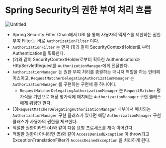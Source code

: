 # Spring Security의 권한 부여 처리 흐름

![Untitled](https://s3.us-west-2.amazonaws.com/secure.notion-static.com/69f053b8-66b9-4613-b15a-b47c8725de35/Untitled.jpeg?X-Amz-Algorithm=AWS4-HMAC-SHA256&X-Amz-Content-Sha256=UNSIGNED-PAYLOAD&X-Amz-Credential=AKIAT73L2G45EIPT3X45%2F20221121%2Fus-west-2%2Fs3%2Faws4_request&X-Amz-Date=20221121T131620Z&X-Amz-Expires=86400&X-Amz-Signature=c5e346f859e0259ac0d30818aa00fb4cb64e87d3529644c28d4afd0f7b586509&X-Amz-SignedHeaders=host&response-content-disposition=filename%3D%22Untitled.jpeg%22&x-id=GetObject)

- Spring Security Filter Chain에서 URL을 통해 사용자의 액세스를 제한하는 권한 부여 Filter는 바로 `AuthorizationFilter` 이다.
- `AuthorizationFilter` 는 먼저 (1)과 같이 SecurityContextHolder로 부터 Authentication을 획득한다.
- (2)와 같이 SecurityContextHolder로부터 획득한 Authentication과 HttpServletRequest를 `AuthorizationManager`에게 전달한다.
- `AuthorizationManager` 는 권한 부여 처리를 총괄하는 매니저 역할을 하는 인터페이스이고, `RequestMatcherDelegatingAuthorizationManager` 는 `AuthorizationManager` 를 구현하는 구현체 중 하나이다.
    - `RequestMatcherDelegatingAuthorizationManager` 는 `RequestMatcher` 평가식을 기반으로 해당 평가식에 매치되는 `AuthorizationManager` 구현 클래스에게 위임만 한다.
- (3)`RequestMatcherDelegatingAuthorizationManager` 내부에서 매치되는 `AuthorizationManager` 구현 클래스가 있다면 해당 `AuthorizationManager` 구현 클래스가 사용자의 권한을 체크한다.
- 적절한 권한이라면 (4)와 같이 다음 요청 프로세스를 계속 이어간다.
- 적절한 권한이 아니라면 (5)와 같이 `AccessDeniedException` 이 throw되고 ExceptionTranslationFilter가 `AccessDeinedException` 을 처리하게 된다.